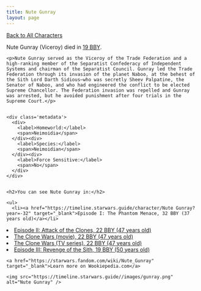 ```yaml
---
title: Nute Gunray
layout: page
---
```

<a href="/character" class="smaller">Back to All Characters</a>

<div class="container">
  <div class="col-10">
    <p>
    Nute Gunray (Viceroy)         died in <a href="https://timeline.starwars.guide/character/Nute Gunray?year=-19" target="_blank">19 BBY</a>.    
    </p>

    <p>Nute Gunray served as the Viceroy of the Trade Federation and a high-ranking member of the Separatist Confederacy of Independent Systems and chairman of the Separatist Council. Gunray led the Trade Federation through its invasion of the planet Naboo, at the behest of the Sith Lord Darth Sidious—who was secretly Sheev Palpatine, the Senator of Naboo, and who had engineered the conflict to be elected Supreme Chancellor. The Federation invasion was repelled and Gunray was arrested, but he avoided punishment after four trials in the Supreme Court.</p>


    <div class='metadata'>
      <div>
        <label>Homeworld:</label>
        <span>Neimoidia</span>
      </div><div>
        <label>Species:</label>
        <span>Neimoidian</span>
      </div><div>
        <label>Force Sensitive:</label>
        <span>No</span>
      </div>
    </div>


    <h2>You can see Nute Gunray in:</h2>

    <ul>
      <li><a href="https://timeline.starwars.guide/character/Nute Gunray?year=-32" target="_blank">Episode I: The Phantom Menace, 32 BBY (37 years old)</a></li>
  <li><a href="https://timeline.starwars.guide/character/Nute Gunray?year=-22" target="_blank">Episode II: Attack of the Clones, 22 BBY (47 years old)</a></li>
  <li><a href="https://timeline.starwars.guide/character/Nute Gunray?year=-22" target="_blank">The Clone Wars (movie), 22 BBY (47 years old)</a></li>
  <li><a href="https://timeline.starwars.guide/character/Nute Gunray?year=-22" target="_blank">The Clone Wars (TV series), 22 BBY (47 years old)</a></li>
  <li><a href="https://timeline.starwars.guide/character/Nute Gunray?year=-19" target="_blank">Episode III: Revenge of the Sith, 19 BBY (50 years old)</a></li>
    </ul>

    <a href="https://starwars.fandom.com/wiki/Nute_Gunray" target="_blank">Learn more on Wookiepedia.com</a>
  </div>
  <div class="character_image col-2">
    
    <img src="https://timeline.starwars.guide//images/gunray.png" alt="Nute Gunray" />
  </div>
</div>
